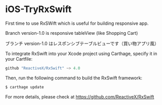 # iOS-TryRxSwift

First time to use RxSWift which is useful for building responsive app.

Branch version-1.0 is responsive tableView (like Shopping Cart)

ブランチ version-1.0 はレスポンシブテーブルビューです（買い物アプリ風）

To integrate RxSwift into your Xcode project using Carthage, specify it in your Cartfile:
```swift
github "ReactiveX/RxSwift" ~> 4.0
```
Then, run the following command to build the RxSwift framework:
```swift
$ carthage update
```
For more details, please check at https://github.com/ReactiveX/RxSwift
